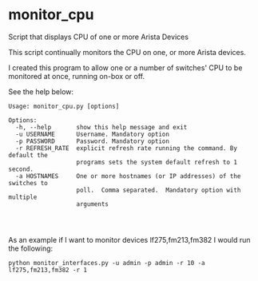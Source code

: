 # monitor_cpu
Script that displays CPU of one or more Arista Devices

This script continually monitors the CPU on one, or more Arista devices.

I created this program to allow one or a number of switches' CPU to be monitored at once, running on-box or off.

See the help below:

```
Usage: monitor_cpu.py [options]

Options:
  -h, --help       show this help message and exit
  -u USERNAME      Username. Mandatory option
  -p PASSWORD      Password. Mandatory option
  -r REFRESH_RATE  explicit refresh rate running the command. By default the
                   programs sets the system default refresh to 1 second.
  -a HOSTNAMES     One or more hostnames (or IP addresses) of the switches to
                   poll.  Comma separated.  Mandatory option with multiple
                   arguments




```

As an example if I want to monitor devices lf275,fm213,fm382 I would run the following:

```
python monitor_interfaces.py -u admin -p admin -r 10 -a lf275,fm213,fm382 -r 1
```


